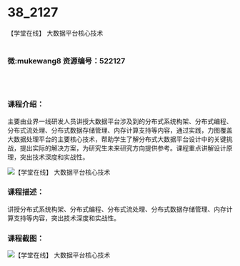 # 38_2127
【学堂在线】 大数据平台核心技术
<br/></br>
<h3>微:mukewang8 资源编号：522127</h3>
<br/></br>
<h3>课程介绍：</h3>
<p>主要由业界一线研发人员讲授<a title="查看与 大数据 相关的文章" target="_blank">大数据</a>平台涉及到的分布式系统构架、分布式编程、分布式流处理、分布式数据存储管理、内存计算支持等内容，通过实践，力图覆盖<a title="查看与 大数据 相关的文章" target="_blank">大数据</a>处理平台的主要核心技术，帮助学生了解分布式大数据平台设计中的关键挑战，提出实际的解决方案，为研究生未来研究方向提供参考。课程重点讲解设计原理，突出技术深度和实战性。</p>
<p><img src="https://www.ko996.com/wp-content/uploads/img/2018/04/2-47-300x180.png" alt="【学堂在线】 大数据平台核心技术"></p>
<h3>课程描述：</h3>
<p>讲授分布式系统构架、分布式编程、分布式流处理、分布式数据存储管理、内存计算支持等内容，突出技术深度和实战性。</p>
<div class="info-desc">
<h3>课程截图：</h3>
<p><img src="https://www.ko996.com/wp-content/uploads/img/2018/04/3-50.png" alt="【学堂在线】 大数据平台核心技术"></p>


			
</div>
